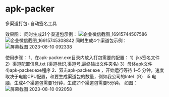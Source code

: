 # apk-packer
多渠道打包+自动签名工具

效果图：
同时生成21个渠道包示例：
![企业微信截图_16915744507586](https://github.com/G452/apk-packer/assets/43021403/db4295a1-909c-4100-a78c-eea326464f61)
![企业微信截图_16915745308842](https://github.com/G452/apk-packer/assets/43021403/bb635858-fd46-4953-b598-9d08481ed440)
同时生成4个渠道包示例：
![屏幕截图 2023-08-10 092338](https://github.com/G452/apk-packer/assets/43021403/885f098e-8264-4532-9b9f-140809f9a650)


使用步骤：
1、在apk-packer.exe目录内放入打包需要的配置：
   1）jks签名文件
   2）渠道配置信息.txt (渠道标识,渠道号,最终输出文件夹名)
   3）母体apk文件
   4)apk-packer.exe程序
2、双击apk-packer.exe ，开始运行等待 1~5 分钟，速度取决于电脑CPU配置，和要生成渠道包的数量，例如我公司的Intel（R） i5 电脑，生成4个渠道包需要1分钟，生成21个渠道包需要5分钟。
如图：
![屏幕截图 2023-08-10 092058](https://github.com/G452/apk-packer/assets/43021403/467151b9-0ae9-4de6-9440-e07e6b941240)
